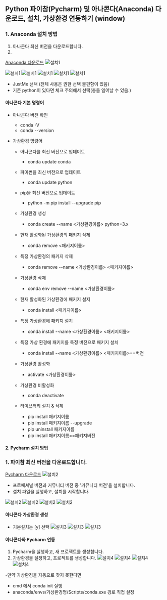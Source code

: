 ## Python 파이참(Pycharm) 및 아나콘다(Anaconda) 다운로드, 설치, 가상환경 연동하기 (window)


### 1. Anaconda 설치 방법

1. 아나콘다 최신 버전을 다운로드합니다.
2. 
[Anaconda 다운로드](https://www.anaconda.com/download-success)
![설치1](https://github.com/leeapgil/PythonNotes/blob/main/img/machine/2.JPG)

![설치1](https://github.com/leeapgil/PythonNotes/blob/main/img/machine/3-1.JPG)
![설치1](https://github.com/leeapgil/PythonNotes/blob/main/img/machine/3-2.JPG)
![설치1](https://github.com/leeapgil/PythonNotes/blob/main/img/machine/3-3.JPG)
![설치1](https://github.com/leeapgil/PythonNotes/blob/main/img/machine/3-4.JPG)
![설치1](https://github.com/leeapgil/PythonNotes/blob/main/img/machine/3-5.JPG)

 - JustMe 선택 (전체 사용은 권한 선택 불편함이 있음)
 - 기존 python이 있다면 체크 주의해서 선택(충돌 일어날 수 있음.)
   
#### 아나콘다 기본 명령어

- 아나콘다 버전 확인
  - conda -V
  - conda --version

- 가상환경 명령어
  - 아나콘다를 최신 버전으로 업데이트
    * conda update conda
  - 파이썬을 최신 버전으로 업데이트
    * conda update python
  - pip을 최신 버전으로 업데이트
    * python -m pip install --upgrade pip
  - 가상환경 생성 
    * conda create --name <가상환경이름> python=3.x

  - 현재 활성화된 가상환경의 패키지 삭제
    * conda remove <패키지이름>
  - 특정 가상환경의 패키지 삭제
    * conda remove --name <가상환경이름> <패키지이름>
  - 가상환경 삭제
    * conda env remove --name <가상환경이름>
  - 현재 활성화된 가상환경에 패키지 설지
    * conda install <패키지이름>
  - 특정 가상환경에 패키지 설치
    * conda install --name <가상환경이름> <패키지이름>
  - 특정 가상 환경에 패키지를 특정 버전으로 패키지 설치
    * conda install --name  <가상환경이름> <패키지이름>==버전

  - 가상환경 활성화
    * activate <가상환경이름>
  - 가상환경 비활성화
    * conda deactivate
   
  - 라이브러리 설치 & 삭제
    * pip install 패키지이름
    * pip install 패키지이름 --upgrade
    * pip uninstall 패키지이름
    * pip install 패키지이름==패키지버전

#### 2. Pycharm 설치 방법

### 1. 파이참 최신 버전을 다운로드합니다. 

[Pycharm 다운로드](https://www.jetbrains.com/ko-kr/pycharm/download/?section=windows)
![설치2](https://github.com/leeapgil/PythonNotes/blob/main/img/machine/1.JPG)
- 프로페셔널 버전과 커뮤니티 버전 중 '커뮤니티 버전'을 설치합니다.
- 설치 파일을 실행하고, 설치를 시작합니다.

![설치2](https://github.com/leeapgil/PythonNotes/blob/main/img/machine/4-1.JPG)
![설치2](https://github.com/leeapgil/PythonNotes/blob/main/img/machine/4-2.JPG)
![설치2](https://github.com/leeapgil/PythonNotes/blob/main/img/machine/4-3.JPG)
![설치2](https://github.com/leeapgil/PythonNotes/blob/main/img/machine/4-4.JPG)


#### 아나콘다 가상환경 생성

- 기본설치는 [y] 선택
![설치3](https://github.com/leeapgil/PythonNotes/blob/main/img/machine/6-1.JPG)
![설치3](https://github.com/leeapgil/PythonNotes/blob/main/img/machine/6-2.JPG)
![설치3](https://github.com/leeapgil/PythonNotes/blob/main/img/machine/6-3.JPG)


#### 아나콘다와 Pycharm 연동

1. Pycharm을 실행하고, 새 프로젝트를 생성합니다.
2. 가상환경을 설정하고, 프로젝트를 생성합니다.
![설치4](https://github.com/leeapgil/PythonNotes/blob/main/img/machine/5-1.JPG)
![설치4](https://github.com/leeapgil/PythonNotes/blob/main/img/machine/5-2.JPG)
![설치4](https://github.com/leeapgil/PythonNotes/blob/main/img/machine/5-3.JPG)
![설치4](https://github.com/leeapgil/PythonNotes/blob/main/img/machine/5-4.JPG)

-만약 가상환경을 자동으로 찾지 못한다면 
- cmd 에서 conda init 실행
- anaconda/envs/가상환경명/Scripts/conda.exe 경로 직접 설정

